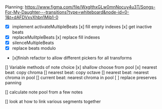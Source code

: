 Planning:
https://www.figma.com/file/WxgIthxGLw0mnNocuy4u3T/Songs-For-My-Daughter---transitions?type=whiteboard&node-id=0-1&t=dAFDVxvXhbn1Mib1-0

- [x] implement activateMultipleBeats
      [x] fill empty indexes
      [x] get inactive beats
- [x] replaceMulitpleBeats
      [x] replace fill indexes
- [x] silenceMultipleBeats
- [x] replace beats modulo

- [x]finish refactor to allow different pickers for all transforms

[] Variable methods of note choice
[x] shallow choose from pool
[x] nearest beat: copy chroma
[] nearest beat: copy octave
[] nearest beat: nearest chroma in pool
[] current beat: nearest chroma in pool
[ ] replace preserves panning

[] calculate note pool from a few notes

[] look at how to link various segments together
